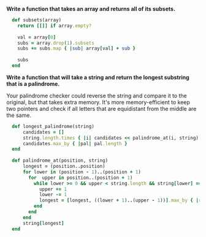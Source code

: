 **Write a function that takes an array and returns all of its subsets.**

  ```ruby
    def subsets(array)
      return [[]] if array.empty?
    
      val = array[0]
      subs = array.drop(1).subsets
      subs += subs.map { |sub| array[val] + sub }
    
      subs
    end
  ```

**Write a function that will take a string and return the longest substring that is a palindrome.**

Your palindrome checker could reverse the string and compare it to the original, but that takes extra memory. It's more memory-efficient to keep two pointers and check if all letters that are equidistant from the middle are the same.

  ```ruby
    def longest_palindrome(string)
        candidates = []
        string.length.times { |i| candidates << palindrome_at(i, string) }
        candidates.max_by { |pal| pal.length }
    end
    
    def palindrome_at(position, string)
        longest = (position..position)
        for lower in (position - 1)..(position + 1)
          for  upper in position..(position + 1)
            while lower >= 0 && upper < string.length && string[lower] == string[upper]
              upper += 1
              lower -= 1
              longest = [longest, ((lower + 1)..(upper - 1))].max_by { |rng| rng.to_a.length }
            end
          end
        end
        string[longest]
    end
  ```